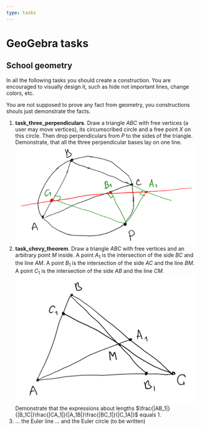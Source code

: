 ```yaml
---
type: tasks
---
```


# GeoGebra tasks

## School geometry

In all the following tasks you should create a construction. You are encouraged to visually design it, such as hide not important lines, change colors, etc.

You are not supposed to prove any fact from geometry, you constructions shouls just demonstrate the facts.

1. **task_three_perpendiculars**. Draw a triangle $ABC$ with free vertices (a user may move vertices), its circumscribed circle and a free point $X$ on this circle. Then drop perpendiculars from $P$ to the sides of the triangle. Demonstrate, that all the three perpendicular bases lay on one line.
  ![3 perps](3_perp.png)
2. **task_chevy_theorem**. Draw a triangle $ABC$ with free vertices and an arbitrary point $M$ inside. A point $A_1$ is the intersection of the side $BC$ and the line $AM$.  A point $B_1$ is the intersection of the side $AC$ and the line $BM$. A point $C_1$ is the intersection of the side $AB$ and the line $CM$.
  ![chevy theorem](chevy.png)
  Demonstrate that the expressions about lengths $\frac{|AB_1|}{|B_1C|}\frac{|CA_1|}{|A_1B|}\frac{|BC_1|}{|C_1A|}$ equals $1$.
3. ... the Euler line ... and the Euler circle (to be written) 
